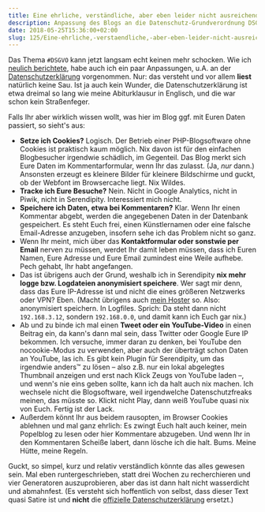 ```yaml
---
title: Eine ehrliche, verständliche, aber eben leider nicht ausreichende Datenschutzerklärung
description: Anpassung des Blogs an die Datenschutz-Grundverordnung DSGVO
date: 2018-05-25T15:36:00+02:00
slug: 125/Eine-ehrliche,-verstaendliche,-aber-eben-leider-nicht-ausreichende-Datenschutzerklaerung
---
```


Das Thema `#DSGVO` kann jetzt langsam echt keinen mehr schocken. Wie ich [neulich berichtete](/archiv/124/Datenschutz,-geringfuegige-Veraenderungen-obacht!.html), habe auch ich ein paar Anpassungen, u.A. an der [Datenschutzerklärung](/datenschutz/) vorgenommen. Nur: das versteht und vor allem **liest** natürlich keine Sau. Ist ja auch kein Wunder, die Datenschutzerklärung ist etwa dreimal so lang wie meine Abiturklausur in Englisch, und die war schon kein Straßenfeger.

Falls Ihr aber wirklich wissen wollt, was hier im Blog ggf. mit Euren Daten passiert, so sieht's aus:

-   **Setze ich Cookies?** Logisch. Der Betrieb einer PHP-Blogsoftware ohne Cookies ist praktisch kaum möglich. Nix davon ist für den einfachen Blogbesucher irgendwie schädlich, im Gegenteil. Das Blog merkt sich Eure Daten im Kommentarformular, wenn Ihr das zulasst. (Ja, _nur_ dann.) Ansonsten erzeugt es kleinere Bilder für kleinere Bildschirme und guckt, ob der Webfont im Browsercache liegt. Nix Wildes.
-   **Tracke ich Eure Besuche?** Nein. Nicht in Google Analytics, nicht in Piwik, nicht in Serendipity. Interessiert mich nicht.
-   **Speichere ich Daten, etwa bei Kommentaren?** Klar. Wenn Ihr einen Kommentar abgebt, werden die angegebenen Daten in der Datenbank gespeichert. Es steht Euch frei, einen Künstlernamen oder eine falsche Email-Adresse anzugeben, insofern sehe ich das Problem nicht so ganz.
-   Wenn Ihr meint, mich über das **Kontaktformular oder sonstwie per Email** nerven zu müssen, werdet Ihr damit leben müssen, dass ich Euren Namen, Eure Adresse und Eure Email zumindest eine Weile aufhebe. Pech gehabt, Ihr habt angefangen.
-   Das ist übrigens auch der Grund, weshalb ich in Serendipity **nix mehr logge bzw. Logdateien anonymisiert speichere**. Wer sagt mir denn, dass das Eure IP-Adresse ist und nicht die eines größeren Netzwerks oder VPN? Eben. (Macht übrigens auch [mein Hoster](https://uberspace.de) so. Also: anonymisiert speichern. In Logfiles. Sprich: Da steht dann nicht `192.168.3.12`, sondern `192.168.0.0`, und damit kann ich Euch gar nix.)
-   Ab und zu binde ich mal einen **Tweet oder ein YouTube-Video** in einen Beitrag ein, da kann's dann mal sein, dass Twitter oder Google Eure IP bekommen. Ich versuche, immer daran zu denken, bei YouTube den nocookie-Modus zu verwenden, aber auch der überträgt schon Daten an YouTube, las ich. Es gibt kein Plugin für Serendipity, um das irgendwie anders™ zu lösen – also z.B. nur ein lokal abgelegtes Thumbnail anzeigen und erst nach Klick Zeugs von YouTube laden –, und wenn's nie eins geben sollte, kann ich da halt auch nix machen. Ich wechsele nicht die Blogsoftware, weil irgendwelche Datenschutzfreaks meinen, das müsste so. Klickt nicht Play, dann weiß YouTube quasi nix von Euch. Fertig ist der Lack.
-   Außerdem könnt Ihr aus beidem rausopten, im Browser Cookies ablehnen und mal ganz ehrlich: Es zwingt Euch halt auch keiner, mein Popelblog zu lesen oder hier Kommentare abzugeben. Und wenn Ihr in den Kommentaren Scheiße labert, dann lösche ich die halt. Bums. Meine Hütte, meine Regeln.

Guckt, so simpel, kurz und relativ verständlich könnte das alles gewesen sein. Mal eben runtergeschrieben, statt drei Wochen zu recherchieren und vier Generatoren auszuprobieren, aber das ist dann halt nicht wasserdicht und abmahnfest. (Es versteht sich hoffentlich von selbst, dass dieser Text quasi Satire ist und **nicht** die [offizielle Datenschutzerklärung](/datenschutz/) ersetzt.)
